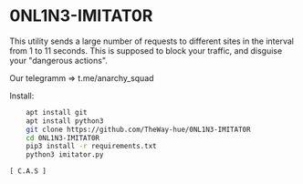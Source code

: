 # 0NL1N3-IMITAT0R

 This utility sends a large number of requests to different sites in the interval from 1 to 11 seconds.
 This is supposed to block your traffic, and disguise your "dangerous actions".

 Our telegramm => t.me/anarchy_squad

Install:
```bash
    apt install git
    apt install python3
    git clone https://github.com/TheWay-hue/0NL1N3-IMITAT0R
    cd 0NL1N3-IMITAT0R
    pip3 install -r requirements.txt
    python3 imitator.py
```
    [ C.A.S ]